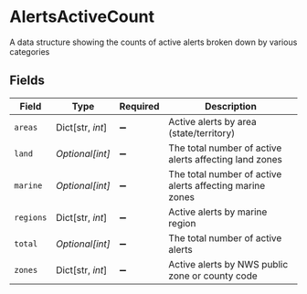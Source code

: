 # AlertsActiveCount

A data structure showing the counts of active alerts broken down by various categories


## Fields

| Field                                                    | Type                                                     | Required                                                 | Description                                              |
| -------------------------------------------------------- | -------------------------------------------------------- | -------------------------------------------------------- | -------------------------------------------------------- |
| `areas`                                                  | Dict[str, *int*]                                         | :heavy_minus_sign:                                       | Active alerts by area (state/territory)                  |
| `land`                                                   | *Optional[int]*                                          | :heavy_minus_sign:                                       | The total number of active alerts affecting land zones   |
| `marine`                                                 | *Optional[int]*                                          | :heavy_minus_sign:                                       | The total number of active alerts affecting marine zones |
| `regions`                                                | Dict[str, *int*]                                         | :heavy_minus_sign:                                       | Active alerts by marine region                           |
| `total`                                                  | *Optional[int]*                                          | :heavy_minus_sign:                                       | The total number of active alerts                        |
| `zones`                                                  | Dict[str, *int*]                                         | :heavy_minus_sign:                                       | Active alerts by NWS public zone or county code          |